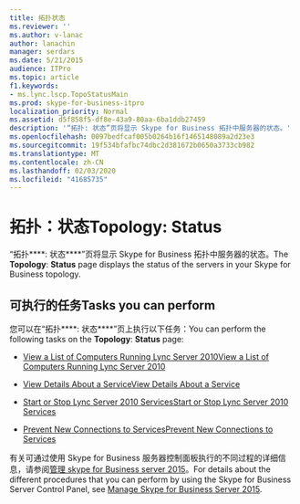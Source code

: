 ```yaml
---
title: 拓扑状态
ms.reviewer: ''
ms.author: v-lanac
author: lanachin
manager: serdars
ms.date: 5/21/2015
audience: ITPro
ms.topic: article
f1.keywords:
- ms.lync.lscp.TopoStatusMain
ms.prod: skype-for-business-itpro
localization_priority: Normal
ms.assetid: d5f858f5-df8e-43a9-80aa-6ba1ddb27459
description: '“拓扑: 状态”页将显示 Skype for Business 拓扑中服务器的状态。'
ms.openlocfilehash: 0097bedfcaf005b0264b16f1465148089a2d23e3
ms.sourcegitcommit: 19f534bfafbc74dbc2d381672b0650a3733cb982
ms.translationtype: MT
ms.contentlocale: zh-CN
ms.lasthandoff: 02/03/2020
ms.locfileid: "41685735"
---
```

# <a name="topology-status"></a><span data-ttu-id="a1cec-103">拓扑：状态</span><span class="sxs-lookup"><span data-stu-id="a1cec-103">Topology: Status</span></span>

<span data-ttu-id="a1cec-104">“拓扑\*\*\*\*: 状态\*\*\*\*”页将显示 Skype for Business 拓扑中服务器的状态。</span><span class="sxs-lookup"><span data-stu-id="a1cec-104">The **Topology**: **Status** page displays the status of the servers in your Skype for Business topology.</span></span>

## <a name="tasks-you-can-perform"></a><span data-ttu-id="a1cec-105">可执行的任务</span><span class="sxs-lookup"><span data-stu-id="a1cec-105">Tasks you can perform</span></span>

<span data-ttu-id="a1cec-106">您可以在“拓扑\*\*\*\*: 状态\*\*\*\*”页上执行以下任务：</span><span class="sxs-lookup"><span data-stu-id="a1cec-106">You can perform the following tasks on the **Topology**: **Status** page:</span></span>

- [<span data-ttu-id="a1cec-107">View a List of Computers Running Lync Server 2010</span><span class="sxs-lookup"><span data-stu-id="a1cec-107">View a List of Computers Running Lync Server 2010</span></span>](https://technet.microsoft.com/library/44eeec27-8b99-44f0-b0bd-622c12393d34.aspx)

- [<span data-ttu-id="a1cec-108">View Details About a Service</span><span class="sxs-lookup"><span data-stu-id="a1cec-108">View Details About a Service</span></span>](https://technet.microsoft.com/library/bc8e8202-cd68-47e4-95b2-bb36e51cc124.aspx)

- [<span data-ttu-id="a1cec-109">Start or Stop Lync Server 2010 Services</span><span class="sxs-lookup"><span data-stu-id="a1cec-109">Start or Stop Lync Server 2010 Services</span></span>](https://technet.microsoft.com/library/1c70b4ec-9de5-4f7a-a3c9-c0eb76710505.aspx)

- [<span data-ttu-id="a1cec-110">Prevent New Connections to Services</span><span class="sxs-lookup"><span data-stu-id="a1cec-110">Prevent New Connections to Services</span></span>](https://technet.microsoft.com/library/977dcc5c-2aac-48ef-86a1-a8d47b4d9e74.aspx)

<span data-ttu-id="a1cec-111">有关可通过使用 Skype for Business 服务器控制面板执行的不同过程的详细信息，请参阅[管理 skype for Business server 2015](../../manage/manage.md)。</span><span class="sxs-lookup"><span data-stu-id="a1cec-111">For details about the different procedures that you can perform by using the Skype for Business Server Control Panel, see [Manage Skype for Business Server 2015](../../manage/manage.md).</span></span>



